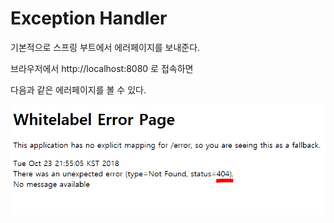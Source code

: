
# Exception Handler

기본적으로 스프링 부트에서 에러페이지를 보내준다.

브라우저에서 http://localhost:8080 로 접속하면

다음과 같은 에러페이지를 볼 수 있다.



![](assets/404.png)



